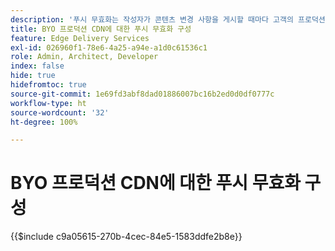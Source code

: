 ```yaml
---
description: '푸시 무효화는 작성자가 콘텐츠 변경 사항을 게시할 때마다 고객의 프로덕션 CDN(예: `www.yourdomain.com `)에서 콘텐츠를 자동으로 제거합니다.'
title: BYO 프로덕션 CDN에 대한 푸시 무효화 구성
feature: Edge Delivery Services
exl-id: 026960f1-78e6-4a25-a94e-a1d0c61536c1
role: Admin, Architect, Developer
index: false
hide: true
hidefromtoc: true
source-git-commit: 1e69fd3abf8dad01886007bc16b2ed0d0df0777c
workflow-type: ht
source-wordcount: '32'
ht-degree: 100%

---
```


# BYO 프로덕션 CDN에 대한 푸시 무효화 구성

{{$include c9a05615-270b-4cec-84e5-1583ddfe2b8e}}
